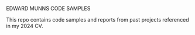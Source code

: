 EDWARD MUNNS CODE SAMPLES

This repo contains code samples and reports from past projects referenced in my 2024 CV.


